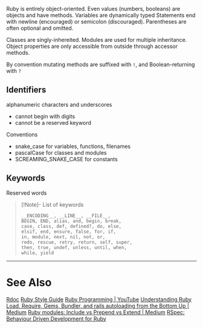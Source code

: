Ruby is entirely object-oriented. Even values (numbers, booleans) are objects and have methods.
Variables are dynamically typed
Statements end with newline (encouraged) or semicolon (discouraged).
Parentheses are often optional and omitted.

Classes are singly-inhereited. Modules are used for multiple inheritance.
Object properties are only accessible from outside through accessor methods.

By convention mutating methods are suffixed with `!`, and Boolean-returning with `?`

## Identifiers
alphanumeric characters and underscores
- cannot begin with digits
- cannot be a reserved keyword

Conventions
- snake_case for variables, functions, filenames
- pascalCase for classes and modules
- SCREAMING_SNAKE_CASE for constants

## Keywords
Reserved words

> [!Note]- List of keywords
> ```
> __ENCODING__, __LINE__, __FILE__,
> BEGIN, END, alias, and, begin, break,
> case, class, def, defined?, do, else,
> elsif, end, ensure, false, for, if,
> in, module, next, nil, not, or,
> redo, rescue, retry, return, self, super,
> then, true, undef, unless, until, when,
> while, yield
> ```

---
# See Also
[Rdoc](https://docs.ruby-lang.org/en/2.2.0/keywords_rdoc.html)
[Ruby Style Guide](https://github.com/rubocop/ruby-style-guide)
[Ruby Programming | YouTube](https://www.youtube.com/watch?v=Dji9ALCgfpM&list=WL&index=7)
[Understanding Ruby Load, Require, Gems, Bundler, and rails autoloading from the Bottom Up | Medium](https://medium.com/@connorstack/understanding-ruby-load-require-gems-bundler-and-rails-autoloading-from-the-bottom-up-3b422902ca0)
[Ruby modules: Include vs Prepend vs Extend | Medium](https://medium.com/@leo_hetsch/ruby-modules-include-vs-prepend-vs-extend-f09837a5b073)
[RSpec: Behaviour Driven Development for Ruby](https://rspec.info/)


